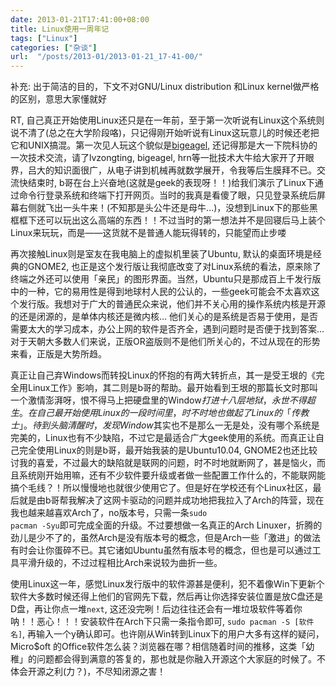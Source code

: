 ```yaml
---
date: 2013-01-21T17:41:00+08:00
title: Linux使用一周年记
tags: ["Linux"]
categories: ["杂谈"]
url:  "/posts/2013-01/2013-01-21_17-41-00/"
---
```


补充: 出于简洁的目的，下文不对GNU/Linux distribution 和Linux kernel做严格的区别，意思大家懂就好

RT, 自己真正开始使用Linux还只是在一年前，至于第一次听说有Linux这个系统则说不清了(总之在大学阶段咯)，只记得刚开始听说有Linux这玩意儿的时候还老把它和UNIX搞混。第一次见人玩这个貌似是[bigeagel](https://bigeagle.me), 还记得那是大一下院科协的一次技术交流，请了lvzongting, bigeagel, hrn等一批技术大牛给大家开了开眼界，吕大的知识面很广，从电子讲到机械再就数学展开，令我等后生膜拜不已。交流快结束时, b哥在台上兴奋地(这就是geek的表现呀！！)给我们演示了Linux下通过命令行登录系统和终端下打开网页。当时的我真是看傻了眼，只见登录系统后屏幕右侧就飞出一头牛来！(不知那是头公牛还是母牛...)，没想到Linux下的那些黑框框下还可以玩出这么高端的东西！！不过当时的第一想法并不是回寝后马上装个Linux来玩玩，而是——这货就不是普通人能玩得转的，只能望而止步喽   

再次接触Linux则是室友在我电脑上的虚拟机里装了Ubuntu, 默认的桌面环境是经典的GNOME2, 也正是这个发行版让我彻底改变了对Linux系统的看法，原来除了终端之外还可以使用「亲民」的图形界面。当然，Ubuntu只是那成百上千发行版中的一种，它的易用性是得到地球村人民的公认的，一些geek可能会不太喜欢这个发行版。我想对于广大的普通民众来说，他们并不关心用的操作系统内核是开源的还是闭源的，是单体内核还是微内核... 他们关心的是系统是否易于使用，是否需要太大的学习成本，办公上网的软件是否齐全，遇到问题时是否便于找到答案... 对于天朝大多数人们来说，正版OR盗版则不是他们所关心的，不过从现在的形势来看，正版是大势所趋。  

真正让自己弃Windows而转投Linux的怀抱的有两大转折点，其一是受王垠的《完全用Linux工作》影响，其二则是b哥的帮助。最开始看到王垠的那篇长文时那叫一个激情澎湃呀，恨不得马上把硬盘里的Window$打进十八层地狱，永世不得超生。在自己最开始使用Linux的一段时间里，时不时地也做起了Linux的「传教士」。待到头脑清醒时，发现Window$其实也不是那么一无是处，没有哪个系统是完美的，Linux也有不少缺陷，不过它是最适合广大geek使用的系统。而真正让自己完全使用Linux的则是b哥，最开始我装的是Ubuntu10.04, GNOME2也还比较讨我的喜爱，不过最大的缺陷就是联网的问题，时不时地就断网了，甚是恼火，而且系统刚开始用嘛，还有不少软件要升级或者做一些配置工作什么的，不能联网能搞个毛线？！所以慢慢地也就很少使用它了。但是好在学校还有个Linux社区，最后就是由b哥帮我解决了这网卡驱动的问题并成功地把我拉入了Arch的阵营，现在我也越来越喜欢Arch了，no版本号，只需一条<code>sudo pacman -Syu</code>即可完成全面的升级。不过要想做一名真正的Arch Linuxer，折腾的劲儿是少不了的，虽然Arch是没有版本号的概念，但是Arch一些「激进」的做法有时会让你蛋碎不已。其它诸如Ubuntu虽然有版本号的概念，但也是可以通过工具平滑升级的，不过过程相比Arch来说较为曲折一些。

使用Linux这一年，感觉Linux发行版中的软件源甚是便利，犯不着像Win下更新个软件大多数时候还得上他们的官网先下载，然后再让你选择安装位置是放C盘还是D盘，再让你点一堆<code>next</code>, 这还没完咧！后边往往还会有一堆垃圾软件等着你呐！！恶心！！！安装软件在Arch下只需一条指令即可, <code>sudo pacman -S [软件名]</code>, 再输入一个y确认即可。也许刚从Win转到Linux下的用户大多有这样的疑问，Micro$oft 的Office软件怎么装？浏览器在哪？相信随着时间的推移，这类「幼稚」的问题都会得到满意的答复的，那也就是你融入开源这个大家庭的时候了。不体会开源之利(力？)，不尽知闭源之害！